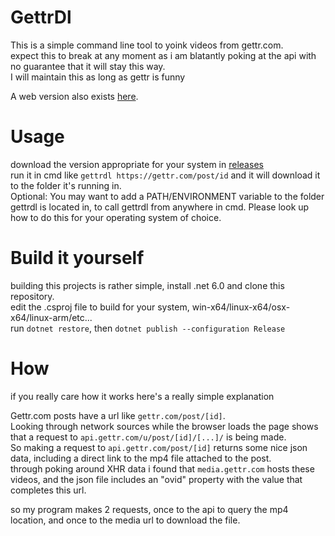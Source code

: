 # GettrDl

This is a simple command line tool to yoink videos from gettr.com.<br>
expect this to break at any moment as i am blatantly poking at the api with no guarantee that it will stay this way. <br>
I will maintain this as long as gettr is funny

A web version also exists [here](https://gettr.rinlovesyou.com).

# Usage

download the version appropriate for your system in [releases](https://github.com/RinLovesYou/gettrdl/releases/latest)<br>
run it in cmd like `gettrdl https://gettr.com/post/id` and it will download it to the folder it's running in.<br>
Optional: You may want to add a PATH/ENVIRONMENT variable to the folder gettrdl is located in, to call gettrdl from anywhere in cmd. Please look up how to do this for your operating system of choice.

# Build it yourself

building this projects is rather simple, install .net 6.0 and clone this repository.<br>
edit the .csproj file to build for your system, win-x64/linux-x64/osx-x64/linux-arm/etc...<br>
run `dotnet restore`, then `dotnet publish --configuration Release`

# How

if you really care how it works here's a really simple explanation

Gettr.com posts have a url like `gettr.com/post/[id]`. <br>
Looking through network sources while the browser loads the page shows that a request to `api.gettr.com/u/post/[id]/[...]/` is being made.<br>
So making a request to `api.gettr.com/post/[id]` returns some nice json data, including a direct link to the mp4 file attached to the post.<br>
through poking around XHR data i found that `media.gettr.com` hosts these videos, and the json file includes an "ovid" property with the value that completes this url.<br>

so my program makes 2 requests, once to the api to query the mp4 location, and once to the media url to download the file.
